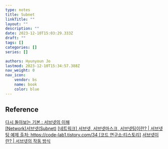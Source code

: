 ```yaml
---
type: notes
title: Subnet
linkTitle: ""
layout: ""
description: ""
date: 2023-12-10T15:03:29.333Z
draft: ""
tags: []
categories: []
series: []

authors: Hyunyoun Jo
lastmod: 2023-12-10T15:34:57.388Z
nav_weight: 0
nav_icon:
    vendor: bs
    name: book
    color: blue
---
```


## Reference

[다시 돌아보는 기본 : 서브넷의 이해](https://www.itworld.co.kr/news/191458)  
[[Network]서브넷(Subnet)](https://hyoje420.tistory.com/32)
[[네트워크] 서브넷,  서브넷마스크, 서브넷팅이란? | 서브넷팅 예제 출처: https://code-lab1.tistory.com/34 [코드 연구소:티스토리]](https://code-lab1.tistory.com/34)
[서브넷이란? | 서브넷의 작동 방식](https://www.cloudflare.com/ko-kr/learning/network-layer/what-is-a-subnet/)

